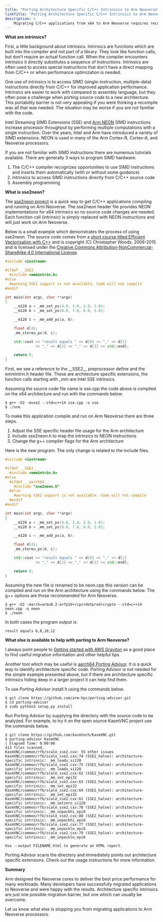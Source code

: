 ```yaml
---
title: "Porting Architecture Specific C/C++ Intrinsics to Arm Neoverse"
linkTitle: "Porting Architecture Specific C/C++ Intrinsics to Arm Neoverse"
description: >
    Migrating C/C++ applications from x64 to Arm Neoverse requires recompiling the source code for the Arm architecture. The marketing message of a “simple recompile” works much of the time, but not always. SIMD extensions are one of the common barriers encountered when porting C/C++ applications from x64 to Arm Neoverse. Today, let’s look at what to do if you encounter architecture specific intrinsics when compiling for Arm Neoverse. We will start with a short background followed by a plan to get your code compiled and running.
---
```


**What are intrinsics?**

First, a little background about intrinsics. Intrinsics are functions which are built into the compiler and not part of a library. They look like function calls, but don’t require an actual function call. When the compiler encounters intrinsics it directly substitutes a sequence of instructions. Intrinsics are often used to access special instructions that don’t have a direct mapping from C/C++ or when performance optimization is needed. 

One use of intrinsics is to access SIMD (single-instruction, multiple-data) instructions directly from C/C++ for improved application performance. Intrinsics are easier to work with compared to assembly language, but they often pose a challenge when porting source code to a new architecture. This portability barrier is not very appealing if you were thinking a recompile was all that was needed. The situation may be worse if you are not familiar with the code.

Intel Streaming SIMD Extensions (SSE) and [Arm NEON](https://developer.arm.com/documentation/dht0002/a/Introducing-NEON/NEON-architecture-overview/NEON-instructions) SIMD instructions increase processor throughput by performing multiple computations with a single instruction. Over the years, Intel and Arm have introduced a variety of SIMD extensions. NEON is used in many of the Arm Cortex-R, Cortex-A, and Neoverse processors.

If you are not familiar with SIMD instructions there are numerous tutorials available. There are generally 3 ways to program SIMD hardware:

1. The C/C++ compiler recognizes opportunities to use SIMD instructions and inserts them automatically (with or without some guidance)
2. Intrinsics to access SIMD instructions directly from C/C++ source code
3. Assembly programming 

**What is sse2neon?**

The [sse2neon project](https://github.com/DLTcollab/sse2neon) is a quick way to get C/C++ applications compiling and running on Arm Neoverse. The sse2neon header file provides NEON implementations for x64 intrinsics so no source code changes are needed. Each function call (intrinsic) is simply replaced with NEON instructions and will just work on Arm Neoverse. 

Below is a small example which demonstrates the process of using sse2neon. The source code comes from a [short course titled Efficient Vectorisation with C++](https://chryswoods.com/vector_c++/emmintrin.html) and is copyright (C) Christopher Woods, 2006-2015 and is licensed under the [Creative Commons Attribution-NonCommercial-ShareAlike 4.0 International License](http://creativecommons.org/licenses/by-nc-sa/4.0/).

```cpp
#include <iostream>

#ifdef __SSE2__
  #include <emmintrin.h>
#else
  #warning SSE2 support is not available. Code will not compile
#endif

int main(int argc, char **argv)
{
    __m128 a = _mm_set_ps(4.0, 3.0, 2.0, 1.0);
    __m128 b = _mm_set_ps(8.0, 7.0, 6.0, 5.0);

    __m128 c = _mm_add_ps(a, b);

    float d[4];
    _mm_storeu_ps(d, c);

    std::cout << "result equals " << d[0] << "," << d[1]
              << "," << d[2] << "," << d[3] << std::endl;

    return 0;
}
```

First, we see a reference to the \_\_SSE2\_\_ preprocessor define and the emmintrin.h header file. These are architecture specific extensions, the function calls starting with _mm are Intel SSE intrinsics.

Assuming the source code file name is sse.cpp the code above is compiled on the x64 architecture and run with the commands below.

```console
$ g++ -O2 -msse2 --std=c++14 sse.cpp -o sse
$ ./sse
```

To make this application compile and run on Arm Neoverse there are three steps.

1. Adjust the SSE specific header file usage for the Arm architecture
2. Include sse2neon.h to map the intrinsics to NEON instructions
3. Change the g++ compiler flags for the Arm architecture


Here is the new program. The only change is related to the include files.

```cpp
#include <iostream>

#ifdef __SSE2__
  #include <emmintrin.h>
#else
  #ifdef __aarch64__
    #include "sse2neon.h"
  #else
    #warning SSE2 support is not available. Code will not compile
  #endif
#endif

int main(int argc, char **argv)
{
    __m128 a = _mm_set_ps(4.0, 3.0, 2.0, 1.0);
    __m128 b = _mm_set_ps(8.0, 7.0, 6.0, 5.0);

    __m128 c = _mm_add_ps(a, b);

    float d[4];
    _mm_storeu_ps(d, c);

    std::cout << "result equals " << d[0] << "," << d[1]
              << "," << d[2] << "," << d[3] << std::endl;

    return 0;
}
```

Assuming the new file is renamed to be neon.cpp this version can be compiled and run on the Arm architecture using the commands below. The g++ options are those recommended for Arm Neoverse.

```console
$ g++ -O2 -march=armv8.2-a+fp16+rcpc+dotprod+crypto --std=c++14 neon.cpp -o neon
$ ./neon
```
In both cases the program output is:

```console
result equals 6,8,10,12
```

**What else is available to help with porting to Arm Neoverse?**

I always point people to [Getting started with AWS Graviton](https://github.com/aws/aws-graviton-getting-started) as a good place to find useful migration information and other helpful tips. 

Another tool which may be useful is [aarch64 Porting Advisor](https://github.com/arm-hpc/porting-advisor). It is a quick way to identify architecture specific code. Porting Advisor is not needed for the simple example presented above, but if there are architecture specific intrinsics hiding deep in a larger project it can help find them. 

To use Porting Advisor install it using the commands below.

```console
$ git clone https://github.com/arm-hpc/porting-advisor.git
$ cd porting-advisor
$ sudo python3 setup.py install
```

Run Porting Advisor by supplying the directory with the source code to be analyzed. For example, to try it on the open source KasmVNC project use the commands below.

```console
$ git clone https://github.com/kasmtech/KasmVNC.git
$ porting-advisor KasmVNC 
| Elapsed Time: 0:00:00                                                                                                              
413 files scanned.
KasmVNC/common/rfb/scale_sse2.cxx: 55 other issues
KasmVNC/common/rfb/scale_sse2.cxx:74 (SSE2_halve): architecture-specific intrinsic: _mm_loadu_si128
KasmVNC/common/rfb/scale_sse2.cxx:75 (SSE2_halve): architecture-specific intrinsic: _mm_loadu_si128
KasmVNC/common/rfb/scale_sse2.cxx:62 (SSE2_halve): architecture-specific intrinsic: _mm_set_epi32
KasmVNC/common/rfb/scale_sse2.cxx:63 (SSE2_halve): architecture-specific intrinsic: _mm_set_epi32
KasmVNC/common/rfb/scale_sse2.cxx:64 (SSE2_halve): architecture-specific intrinsic: _mm_set_epi32
KasmVNC/common/rfb/scale_sse2.cxx:61 (SSE2_halve): architecture-specific intrinsic: _mm_setzero_si128
KasmVNC/common/rfb/scale_sse2.cxx:78 (SSE2_halve): architecture-specific intrinsic: _mm_unpackhi_epi8
KasmVNC/common/rfb/scale_sse2.cxx:80 (SSE2_halve): architecture-specific intrinsic: _mm_unpackhi_epi8
KasmVNC/common/rfb/scale_sse2.cxx:77 (SSE2_halve): architecture-specific intrinsic: _mm_unpacklo_epi8
KasmVNC/common/rfb/scale_sse2.cxx:79 (SSE2_halve): architecture-specific intrinsic: _mm_unpacklo_epi8

Use --output FILENAME.html to generate an HTML report.
```

Porting Advisor scans the directory and immediately points out architecture specific extensions. Check out the usage instructions for more information.

**Summary**

Arm designed the Neoverse cores to deliver the best price performance for many workloads. Many developers have successfully migrated applications to Neoverse and were happy with the results. Architecture specific intrinsics are just one possible migration barrier, but one which can usually be overcome. 

Let us know what else is stopping you from migrating applications to Arm Neoverse processors. 


